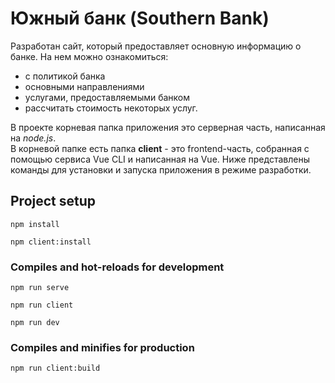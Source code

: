 # Южный банк (Southern Bank) </br>
Разработан сайт, который предоставляет основную информацию о банке. На нем можно ознакомиться: 
- с политикой банка 
- основными направлениями
- услугами, предоставляемыми банком 
- рассчитать стоимость некоторых услуг.

В проекте корневая папка приложения это серверная часть, написанная на *node.js*. </br>
В корневой папке есть папка **client** - это frontend-часть, собранная с помощью сервиса Vue CLI и написанная на Vue.
Ниже представлены команды для установки и запуска приложения в режиме разработки.

## Project setup

```
npm install
```

```
npm client:install
```

### Compiles and hot-reloads for development

```
npm run serve
```

```
npm run client
```

```
npm run dev
```

### Compiles and minifies for production

```
npm run client:build
```
